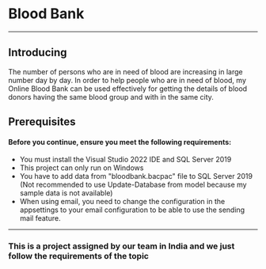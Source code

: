 <h1>Blood Bank</h1>  
 <hr>
  <h2>Introducing</h2> 
  <p>The number of persons who are in need of blood are increasing in large
number day by day. In order to help people who are in need of blood, my Online
Blood Bank can be used effectively for getting the details of blood donors having the
same blood group and with in the same city.</p>
   <h2>Prerequisites</h2>
   <h4>Before you continue, ensure you meet the following requirements:</h4>
  <p>
  <ul>
    <li>You must install the Visual Studio 2022 IDE and SQL Server 2019</li>
    <li>This project can only run on Windows</li>
    <li>You have to add data from "bloodbank.bacpac" file to SQL Server 2019 
     (Not recommended to use Update-Database from model because my sample data is not available)</li>
   <li>When using email, you need to change the configuration in the appsettings to your email configuration to be able to use the sending mail feature.</li>
  </ul>
  </p>
  <hr>
  <h3>This is a project assigned by our team in India and we just follow the requirements of the topic</h3>
